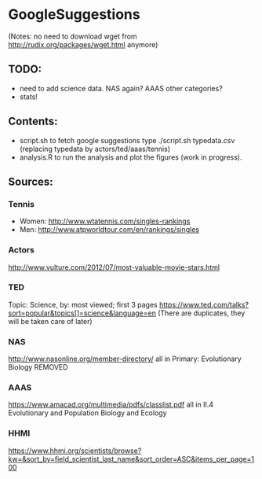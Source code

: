 # GoogleSuggestions

(Notes: no need to download wget from http://rudix.org/packages/wget.html anymore)

## TODO:
- need to add science data. NAS again? AAAS other categories?
- stats!
 
## Contents:
- script.sh to fetch google suggestions
type ./script.sh typedata.csv (replacing typedata by actors/ted/aaas/tennis)
- analysis.R to run the analysis and plot the figures (work in progress).

## Sources:

### Tennis
- Women: http://www.wtatennis.com/singles-rankings
- Men: http://www.atpworldtour.com/en/rankings/singles

### Actors
http://www.vulture.com/2012/07/most-valuable-movie-stars.html

### TED
Topic: Science, by: most viewed; first 3 pages
https://www.ted.com/talks?sort=popular&topics[]=science&language=en
(There are duplicates, they will be taken care of later)

### NAS
http://www.nasonline.org/member-directory/
all in Primary: Evolutionary Biology
REMOVED

### AAAS
https://www.amacad.org/multimedia/pdfs/classlist.pdf
all in II.4 Evolutionary and Population Biology and Ecology

### HHMI
https://www.hhmi.org/scientists/browse?kw=&sort_by=field_scientist_last_name&sort_order=ASC&items_per_page=100


